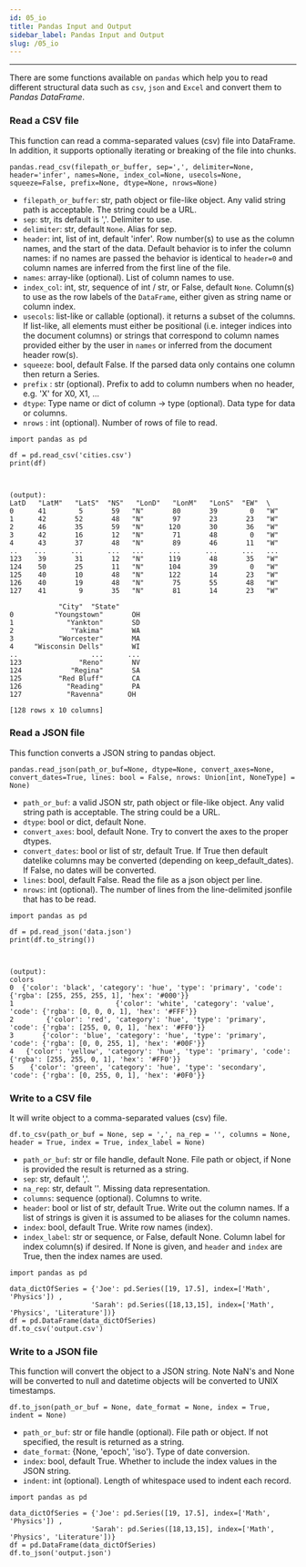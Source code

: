 ```yaml
---
id: 05_io
title: Pandas Input and Output
sidebar_label: Pandas Input and Output
slug: /05_io
---
```


---

There are some functions available on `pandas` which help you to read  different structural data such as `csv`, `json` and `Excel` and convert them to *Pandas DataFrame*.

### Read a CSV file
This function can read a comma-separated values (csv) file into DataFrame. In addition, it supports optionally iterating or breaking of the file
into chunks.

`pandas.read_csv(filepath_or_buffer, sep=',', delimiter=None, header='infer', names=None, index_col=None, usecols=None, squeeze=False, prefix=None, dtype=None, nrows=None)`
 -  `filepath_or_buffer`: str, path object or file-like object. Any valid string path is acceptable. The string could be a URL.
 - `sep`: str, its default is ','. Delimiter to use.
- `delimiter`: str, default ``None``. Alias for sep.
- `header`: int, list of int, default 'infer'. Row number(s) to use as the column names, and the start of the data. Default behavior is to infer the column names: if no names are passed the behavior is identical to ``header=0`` and column names are inferred from the first line of the file.
- `names`: array-like (optional). List of column names to use.
- `index_col`: int, str, sequence of int / str, or False, default `None`. Column(s) to use as the row labels of the ``DataFrame``, either given as string name or column index.
- `usecols`: list-like or callable (optional). it returns a subset of the columns. If list-like, all elements must either be positional (i.e. integer indices into the document columns) or strings that correspond to column names provided either by the user in `names` or inferred from the document header row(s).
- `squeeze`: bool, default False. If the parsed data only contains one column then return a Series.
- `prefix` : str (optional). Prefix to add to column numbers when no header, e.g. 'X' for X0, X1, ...
- `dtype`: Type name or dict of column -> type (optional). Data type for data or columns.
- `nrows` : int (optional). Number of rows of file to read.


```
import pandas as pd

df = pd.read_csv('cities.csv')
print(df)



(output):
LatD   "LatM"   "LatS"  "NS"   "LonD"   "LonM"   "LonS"  "EW"  \
0      41        5       59   "N"       80       39        0   "W"   
1      42       52       48   "N"       97       23       23   "W"   
2      46       35       59   "N"      120       30       36   "W"   
3      42       16       12   "N"       71       48        0   "W"   
4      43       37       48   "N"       89       46       11   "W"   
..    ...      ...      ...   ...      ...      ...      ...   ...   
123    39       31       12   "N"      119       48       35   "W"   
124    50       25       11   "N"      104       39        0   "W"   
125    40       10       48   "N"      122       14       23   "W"   
126    40       19       48   "N"       75       55       48   "W"   
127    41        9       35   "N"       81       14       23   "W"   

            "City"  "State"  
0          "Youngstown"       OH  
1             "Yankton"       SD  
2              "Yakima"       WA  
3           "Worcester"       MA  
4     "Wisconsin Dells"       WI  
..                  ...      ...  
123              "Reno"       NV  
124            "Regina"       SA  
125         "Red Bluff"       CA  
126           "Reading"       PA  
127           "Ravenna"      OH   

[128 rows x 10 columns]
```


### Read a JSON file

This function converts a JSON string to pandas object.

`pandas.read_json(path_or_buf=None, dtype=None, convert_axes=None, convert_dates=True, lines: bool = False, nrows: Union[int, NoneType] = None)`
- `path_or_buf`: a valid JSON str, path object or file-like object. Any valid string path is acceptable. The string could be a URL.
- `dtype`: bool or dict, default None.
- `convert_axes`: bool, default None. Try to convert the axes to the proper dtypes.
- `convert_dates`: bool or list of str, default True. If True then default datelike columns may be converted (depending on keep_default_dates). If False, no dates will be converted.
- `lines`: bool, default False. Read the file as a json object per line.
- `nrows`: int (optional). The number of lines from the line-delimited jsonfile that has to be read.


```
import pandas as pd

df = pd.read_json('data.json')
print(df.to_string())



(output):
colors
0  {'color': 'black', 'category': 'hue', 'type': 'primary', 'code': {'rgba': [255, 255, 255, 1], 'hex': '#000'}}
1                         {'color': 'white', 'category': 'value', 'code': {'rgba': [0, 0, 0, 1], 'hex': '#FFF'}}
2        {'color': 'red', 'category': 'hue', 'type': 'primary', 'code': {'rgba': [255, 0, 0, 1], 'hex': '#FF0'}}
3       {'color': 'blue', 'category': 'hue', 'type': 'primary', 'code': {'rgba': [0, 0, 255, 1], 'hex': '#00F'}}
4   {'color': 'yellow', 'category': 'hue', 'type': 'primary', 'code': {'rgba': [255, 255, 0, 1], 'hex': '#FF0'}}
5    {'color': 'green', 'category': 'hue', 'type': 'secondary', 'code': {'rgba': [0, 255, 0, 1], 'hex': '#0F0'}}
```


### Write to a CSV file

It will write object to a comma-separated values (csv) file.

`df.to_csv(path_or_buf = None, sep = ',', na_rep = '', columns = None, header = True, index = True, index_label = None)`
- `path_or_buf`: str or file handle, default None. File path or object, if None is provided the result is returned as a string.
- `sep`: str, default ','.
- `na_rep`: str, default ''. Missing data representation.
- `columns`: sequence (optional). Columns to write.
- `header`: bool or list of str, default True. Write out the column names. If a list of strings is given it is assumed to be aliases for the column names.
- `index`: bool, default True. Write row names (index).
- `index_label`: str or sequence, or False, default None. Column label for index column(s) if desired. If None is given, and `header` and `index` are True, then the index names are used.


```
import pandas as pd

data_dictOfSeries = {'Joe': pd.Series([19, 17.5], index=['Math', 'Physics']) ,
                    'Sarah': pd.Series([18,13,15], index=['Math', 'Physics', 'Literature'])}
df = pd.DataFrame(data_dictOfSeries)
df.to_csv('output.csv')
```


### Write to a JSON file

This function will convert the object to a JSON string. Note NaN's and None will be converted to null and datetime objects
will be converted to UNIX timestamps.

`df.to_json(path_or_buf = None, date_format = None, index = True, indent = None)`
- `path_or_buf`: str or file handle (optional). File path or object. If not specified, the result is returned as a string.
 - `date_format`: {None, 'epoch', 'iso'}. Type of date conversion.
- `index`: bool, default True. Whether to include the index values in the JSON string.
- `indent`: int (optional). Length of whitespace used to indent each record.

```
import pandas as pd

data_dictOfSeries = {'Joe': pd.Series([19, 17.5], index=['Math', 'Physics']) ,
                    'Sarah': pd.Series([18,13,15], index=['Math', 'Physics', 'Literature'])}
df = pd.DataFrame(data_dictOfSeries)
df.to_json('output.json')
```
